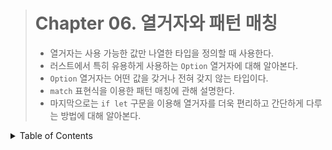 <!-- omit in toc -->

> # Chapter 06. 열거자와 패턴 매칭
>
> - 열거자는 사용 가능한 값만 나열한 타입을 정의할 때 사용한다.
> - 러스트에서 특히 유용하게 사용하는 `Option` 열거자에 대해 알아본다.
> - `Option` 열거자는 어떤 값을 갖거나 전혀 갖지 않는 타입이다.
> - `match` 표현식을 이용한 패턴 매칭에 관해 설명한다.
> - 마지막으로는 `if let` 구문을 이용해 열거자를 더욱 편리하고 간단하게 다루는 방법에 대해 알아본다.

<details>
<summary>Table of Contents</summary>

- [6-1 열거자 정의하기](#6-1-열거자-정의하기)
  - [열거자의 값](#열거자의-값)

---

# 6-1 열거자 정의하기

- 예를 들어, IP 주소를 다루는 상황을 가정해보자.
- 모든 IP 주소는 버전 4나 버전 6 형식의 주소지만 동시에 두 형식을 지원할 수는 없다.
- 이런 상황에서는 IP 주소의 형식을 나타내는 `IpAddrKind` 열거자를 정의하고 각 형식을 표현하기 위한 V4와 V6 값을 정의하면 된다.
- 이 값들을 열거자의 `열것값(variants)`이라고 한다.

```
enum IpAddrKind {
    V4,
    V6
}
```

## 열거자의 값

- `IpAddrKind` 열거자의 각 값을 표현하는 인스턴스는 다음과 같이 생성한다.

```
let four = IpAddrKind::V4;
let six = IpAddrKind::V6;
```

- 열거자를 매개변수로 갖는 함수를 정의할 수도 있다.

```
fn route(ip_type: IpAddrKind) { }
```

- 그러면 이 함수는 열거자의 값을 이용해 다음과 같이 호출할 수 있다.

```
route(IpAddrKind::V4);
route(IpAddrKind::V6);
```

- 열거자를 사용하면 여러 가지 장점을 얻을 수 있다.
